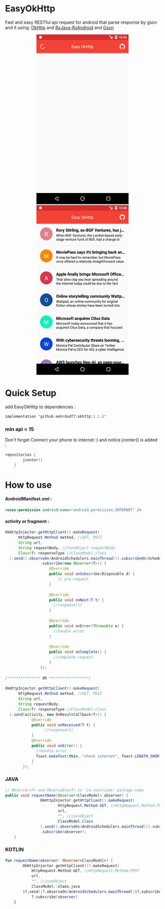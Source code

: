 # EasyOkHttp
Fast and easy RESTful api request for android that parse response by gson and it using: 
[OkHttp](https://square.github.io/okhttp)
and
[RxJava-RxAndroid](https://github.com/ReactiveX/RxAndroid)
and
[Gson](https://github.com/google/gson)

<p align="center">
  <img width="300" height="550" src="https://github.com/mehrdadf7/EasyOkHttp/blob/master/screen_shot0.png">
  <img width="300" height="550" src="https://github.com/mehrdadf7/EasyOkHttp/blob/master/screen_shot.png">
</p>

# Quick Setup
add EasyOkHttp to dependencies :
```java
implementation 'github.mehrdadf7:okhttp:1.1.6'
```
### min api = 15

Don't forget Connect your phone to internet :) 
and notice jcenter() is added :
```java
repositories {
        jcenter()
    }
```

# How to use

#### AndroidManifest.xml :
```xml
<uses-permission android:name="android.permission.INTERNET" />
```

#### activity or fragment :
```java
OkHttpInjector.getHttpClient().makeRequest(
      HttpRequest.Method method, //GET, POST
      String url, 
      String requestBody, //JsonObject requestBody
      Class<T> responseType //ClassModel.class
  ).send().observeOn(AndroidSchedulers.mainThread()).subscribeOn(Schedulers.newThread())
                .subscribe(new Observer<T>() {
                    @Override
                    public void onSubscribe(Disposable d) {
                        // pre-request
                    }

                    @Override
                    public void onNext(T t) {
                      //response(t)
                    }

                    @Override
                    public void onError(Throwable e) {
                      //handle error
                    }

                    @Override
                    public void onComplete() {
                      //complete-request
                    }
                });
                
/*************** OR ******************/    

OkHttpInjector.getHttpClient().makeRequest(
      HttpRequest.Method method, //GET, POST
      String url, 
      String requestBody, 
      Class<T> responseType //ClassModel.class
  ).send(activity, new OnResultCallback<T>() {
            @Override
            public void onReceived(T t) {
                  //response(t)
            }
            @Override
            public void onError() {
              //handle error
              Toast.makeText(this, "check internet", Toast.LENGTH_SHORT).show();
            }
        });                

```

### JAVA
```java
// Observer<T> and Observable<T> in 'io.reactivex' package name
public void requestName(Observer<ClassModel> observer) {
                OkHttpInjector.getHttpClient().makeRequest(
                        HttpRequest.Method.GET, //HttpRequest.Method.POST
                        url,
                        "", //jsonObject
                        ClassModel.class
                ).send().observeOn(AndroidSchedulers.mainThread()).subscribeOn(Schedulers.newThread())
                .subscribe(observer);
    }
```
### KOTLIN
```kotlin
fun requestName(observer: Observer<ClassModel>) {
        OkHttpInjector.getHttpClient()?.makeRequest(
            HttpRequest.Method.GET, //HttpRequest.Method.POST
            url,
            "", //jsonObject
            ClassModel::class.java
        )?.send()?.observeOn(AndroidSchedulers.mainThread())?.subscribeOn(Schedulers.newThread())
            ?.subscribe(observer)
    }
```
